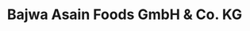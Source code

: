 ---
title: "Bajwa Asain Foods GmbH & Co. KG"
url: /gross-gerau/bajwa-asain-foods-gmbh-und-co-kg/
shop: Lebensmittel
---